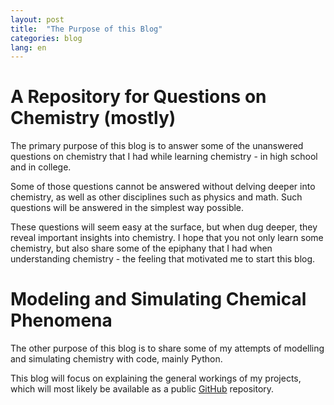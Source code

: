 ```yaml
---
layout: post
title:  "The Purpose of this Blog"
categories: blog
lang: en
---
```


# A Repository for Questions on Chemistry (mostly)

The primary purpose of this blog is to answer some of the unanswered questions on chemistry that I had while learning chemistry - in high school and in college. 

Some of those questions cannot be answered without delving deeper into chemistry, as well as other disciplines such as physics and math. Such questions will be answered in the simplest way possible.

These questions will seem easy at the surface, but when dug deeper, they reveal important insights into chemistry. I hope that you not only learn some chemistry, but also share some of the epiphany that I had when understanding chemistry - the feeling that motivated me to start this blog.

# Modeling and Simulating Chemical Phenomena

The other purpose of this blog is to share some of my attempts of modelling and simulating chemistry with code, mainly Python.

This blog will focus on explaining the general workings of my projects, which will most likely be available as a public [GitHub](https://github.com/KeroseneNotForConsumption) repository. 



